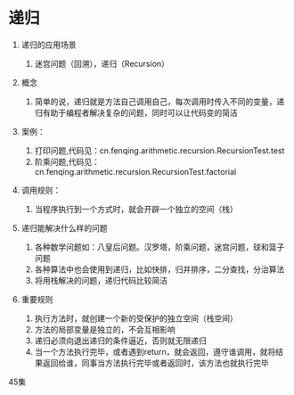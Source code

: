 # 递归
1. 递归的应用场景
    1. 迷宫问题（回溯），递归（Recursion）
    
2. 概念
    1. 简单的说，递归就是方法自己调用自己，每次调用时传入不同的变量，递归有助于编程者解决复杂的问题，同时可以让代码变的简洁
    
3. 案例：
    1. 打印问题,代码见：cn.fenqing.arithmetic.recursion.RecursionTest.test
    2. 阶乘问题,代码见：cn.fenqing.arithmetic.recursion.RecursionTest.factorial
    
4. 调用规则：
    1. 当程序执行到一个方式时，就会开辟一个独立的空间（栈）
    
5. 递归能解决什么样的问题
    1. 各种数学问题如：八皇后问题。汉罗塔，阶乘问题，迷宫问题，球和篮子问题
    2. 各种算法中也会使用到递归，比如快排，归并排序，二分查找，分治算法
    3. 将用栈解决的问题，递归代码比较简洁
    
6. 重要规则
    1. 执行方法时，就创建一个新的受保护的独立空间（栈空间）
    2. 方法的局部变量是独立的，不会互相影响
    3. 递归必须向退出递归的条件逼近，否则就无限递归
    4. 当一个方法执行完毕，或者遇到return，就会返回，遵守谁调用，就将结果返回给谁，同事当方法执行完毕或者返回时，该方法也就执行完毕
    
45集